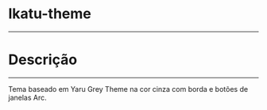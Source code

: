 # Ikatu-theme
_____
# Descrição
_____
Tema baseado em Yaru Grey Theme na cor cinza com borda e botões de janelas Arc.
